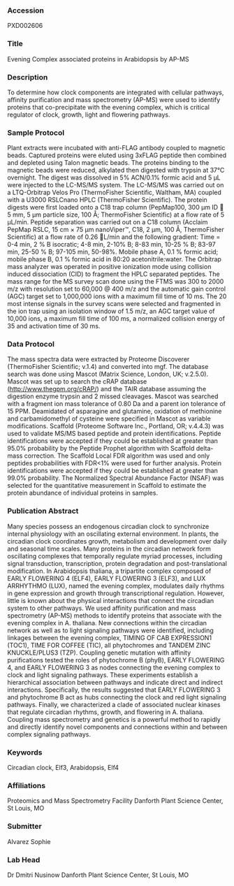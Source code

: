 ### Accession
PXD002606

### Title
Evening Complex associated proteins in Arabidopsis by AP-MS

### Description
To determine how clock components are integrated with cellular pathways, affinity purification and mass spectrometry (AP-MS) were used to identify proteins that co-precipitate with the evening complex, which is critical regulator of clock, growth, light and flowering pathways.

### Sample Protocol
Plant extracts were incubated with anti-FLAG antibody coupled to magnetic beads. Captured proteins were eluted using 3xFLAG peptide then combined and depleted using Talon magnetic beads. The proteins binding to the magnetic beads were reduced, alkylated then digested with trypsin at 37°C overnight. The digest was dissolved in 5% ACN/0.1% formic acid and 5 µL were injected to the LC-MS/MS system. The LC-MS/MS was carried out on a LTQ-Orbitrap Velos Pro (ThermoFisher Scientific, Waltham, MA) coupled with a U3000 RSLCnano HPLC (ThermoFisher Scientific).  The protein digests were first loaded onto a C18 trap column (PepMap100, 300 µm ID  5 mm, 5 µm particle size, 100 Å; ThermoFisher Scientific) at a flow rate of 5 µL/min. Peptide separation was carried out on a C18 column (Acclaim PepMap RSLC, 15 cm × 75 μm nanoViper™, C18, 2 μm, 100 Å, ThermoFisher Scientific) at a flow rate of 0.26 L/min and the following gradient: Time = 0-4 min, 2 % B isocratic; 4-8 min, 2-10% B; 8-83 min, 10-25 % B; 83-97 min, 25-50 % B; 97-105 min, 50-98%.  Mobile phase A, 0.1 % formic acid; mobile phase B, 0.1 % formic acid in 80:20 acetonitrile:water. The Orbitrap mass analyzer was operated in positive ionization mode using collision induced dissociation (CID) to fragment the HPLC separated peptides. The mass range for the MS survey scan done using the FTMS was 300 to 2000 m/z with resolution set to 60,000 @ 400 m/z and the automatic gain control (AGC) target set to 1,000,000 ions with a maximum fill time of 10 ms. The 20 most intense signals in the survey scans were selected and fragmented in the ion trap using an isolation window of 1.5 m/z, an AGC target value of 10,000 ions, a maximum fill time of 100 ms, a normalized collision energy of 35 and activation time of 30 ms.

### Data Protocol
The mass spectra data were extracted by Proteome Discoverer (ThermoFisher Scientific; v.1.4) and converted into mgf. The database search was done using Mascot (Matrix Science, London, UK; v.2.5.0). Mascot was set up to search the cRAP database (http://www.thegpm.org/cRAP/) and the TAIR database assuming the digestion enzyme trypsin and 2 missed cleavages. Mascot was searched with a fragment ion mass tolerance of 0.80 Da and a parent ion tolerance of 15 PPM. Deamidated of asparagine and glutamine, oxidation of methionine and carbamidomethyl of cysteine were specified in Mascot as variable modifications. Scaffold (Proteome Software Inc., Portland, OR; v.4.4.3) was used to validate MS/MS based peptide and protein identifications. Peptide identifications were accepted if they could be established at greater than 95.0% probability by the Peptide Prophet algorithm with Scaffold delta-mass correction. The Scaffold Local FDR algorithm was used and only peptides probabilities with FDR<1% were used for further analysis. Protein identifications were accepted if they could be established at greater than 99.0% probability. The Normalized Spectral Abundance Factor (NSAF) was selected for the quantitative measurement in Scaffold to estimate the protein abundance of individual proteins in samples.

### Publication Abstract
Many species possess an endogenous circadian clock to synchronize internal physiology with an oscillating external environment. In plants, the circadian clock coordinates growth, metabolism and development over daily and seasonal time scales. Many proteins in the circadian network form oscillating complexes that temporally regulate myriad processes, including signal transduction, transcription, protein degradation and post-translational modification. In Arabidopsis thaliana, a tripartite complex composed of EARLY FLOWERING 4 (ELF4), EARLY FLOWERING 3 (ELF3), and LUX ARRHYTHMO (LUX), named the evening complex, modulates daily rhythms in gene expression and growth through transcriptional regulation. However, little is known about the physical interactions that connect the circadian system to other pathways. We used affinity purification and mass spectrometry (AP-MS) methods to identify proteins that associate with the evening complex in A. thaliana. New connections within the circadian network as well as to light signaling pathways were identified, including linkages between the evening complex, TIMING OF CAB EXPRESSION1 (TOC1), TIME FOR COFFEE (TIC), all phytochromes and TANDEM ZINC KNUCKLE/PLUS3 (TZP). Coupling genetic mutation with affinity purifications tested the roles of phytochrome B (phyB), EARLY FLOWERING 4, and EARLY FLOWERING 3 as nodes connecting the evening complex to clock and light signaling pathways. These experiments establish a hierarchical association between pathways and indicate direct and indirect interactions. Specifically, the results suggested that EARLY FLOWERING 3 and phytochrome B act as hubs connecting the clock and red light signaling pathways. Finally, we characterized a clade of associated nuclear kinases that regulate circadian rhythms, growth, and flowering in A. thaliana. Coupling mass spectrometry and genetics is a powerful method to rapidly and directly identify novel components and connections within and between complex signaling pathways.

### Keywords
Circadian clock, Elf3, Arabidopsis, Elf4

### Affiliations
Proteomics and Mass Spectrometry Facility
Danforth Plant Science Center, St Louis, MO

### Submitter
Alvarez Sophie

### Lab Head
Dr Dmitri Nusinow
Danforth Plant Science Center, St Louis, MO


